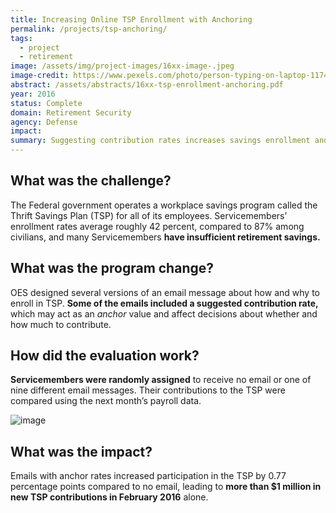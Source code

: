 ```yaml
---
title: Increasing Online TSP Enrollment with Anchoring
permalink: /projects/tsp-anchoring/
tags:
  - project
  - retirement
image: /assets/img/project-images/16xx-image-.jpeg
image-credit: https://www.pexels.com/photo/person-typing-on-laptop-1174775/
abstract: /assets/abstracts/16xx-tsp-enrollment-anchoring.pdf
year: 2016
status: Complete
domain: Retirement Security
agency: Defense
impact:
summary: Suggesting contribution rates increases savings enrollment and contributions
---
```

## What was the challenge?

The Federal government operates a workplace savings program called the Thrift Savings Plan (TSP) for all of its employees. Servicemembers’ enrollment rates average roughly 42 percent, compared to 87% among civilians, and many Servicemembers **have insufficient retirement savings.**

## What was the program change?

OES designed several versions of an email message about how and why to enroll in TSP.  **Some of the emails included a suggested contribution rate,** which may act as an *anchor* value and affect decisions about whether and how much to contribute.

## How did the evaluation work?

**Servicemembers were randomly assigned** to receive no email or one of nine different email messages. Their contributions to the TSP were compared using the next month’s payroll data. 

![image]({{site.baseurl}}/assets/img/project-images/16xx-graph.png)

## What was the impact?

Emails with anchor rates increased participation in the TSP by 0.77 percentage points compared to no email, leading to **more than $1 million in new TSP contributions in February 2016** alone.
